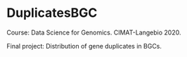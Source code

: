 # DuplicatesBGC
Course: Data Science for Genomics.
CIMAT-Langebio 2020. 

Final project: Distribution of gene duplicates in BGCs.
